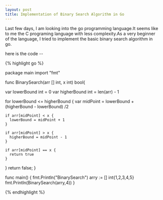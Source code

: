 ```yaml
---
layout: post
title: Implementation of Binary Search Algorithm in Go
---
```


Last few days, I am looking into the go programming language.It seems like to me the C programing language with less complexity.As a very beginner of the language, I tried to implement the basic binary search algorithm in go.

here is the code --

{% highlight go %}

package main
import "fmt"

func BinarySearch(arr [] int, x int) bool{
  
  var lowerBound int = 0
  var higherBound int = len(arr) - 1

  for lowerBound <= higherBound {
    var midPoint = lowerBound + (higherBound - lowerBound) /2
    
    if arr[midPoint] < x {
      lowerBound = midPoint + 1
    }
    
    if arr[midPoint] > x {
      higherBound = midPoint - 1
    }
    
    if arr[midPoint] == x {
      return true
    }

  }
  return false;
}

func main() {
  fmt.Println("BinarySearch")
  arry := [] int{1,2,3,4,5}
  fmt.Println(BinarySearch(arry,4))
}

{% endhighlight %}